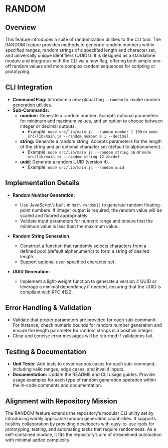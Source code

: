 # RANDOM

## Overview
This feature introduces a suite of randomization utilities to the CLI tool. The RANDOM feature provides methods to generate random numbers within specified ranges, random strings of a specified length and character set, and universally unique identifiers (UUIDs). It is designed as a standalone module and integrates with the CLI via a new flag, offering both simple one-off random values and more complex random sequences for scripting or prototyping.

## CLI Integration
- **Command Flag:** Introduce a new global flag `--random` to invoke random generation utilities.
- **Sub-Commands:**
  - **number:** Generate a random number. Accepts optional parameters for minimum and maximum values, and an option to choose between integer or decimal outputs.
    - Example: `node src/lib/main.js --random number 1 100` or `node src/lib/main.js --random number 0 1 --decimal`
  - **string:** Generate a random string. Accepts parameters for the length of the string and an optional character set (default to alphanumeric).
    - Example: `node src/lib/main.js --random string 16` or `node src/lib/main.js --random string 12 abcdef`
  - **uuid:** Generate a random UUID (version 4).
    - Example: `node src/lib/main.js --random uuid`

## Implementation Details
- **Random Number Generation:**
  - Use JavaScript’s built-in `Math.random()` to generate random floating-point numbers. If integer output is required, the random value will be scaled and floored appropriately.
  - Validate input parameters for numeric range and ensure that the minimum value is less than the maximum value.

- **Random String Generation:**
  - Construct a function that randomly selects characters from a defined pool (default alphanumeric) to form a string of desired length.
  - Support optional user-specified character set.

- **UUID Generation:**
  - Implement a light-weight function to generate a version 4 UUID or leverage a minimal dependency if needed, ensuring that the UUID is compliant with RFC 4122.

## Error Handling & Validation
- Validate that proper parameters are provided for each sub-command. For instance, check numeric bounds for random number generation and ensure the length parameter for random strings is a positive integer.
- Clear and concise error messages will be returned if validations fail.

## Testing & Documentation
- **Unit Tests:** Add tests to cover various cases for each sub-command, including valid ranges, edge cases, and invalid inputs.
- **Documentation:** Update the README and CLI usage guides. Provide usage examples for each type of random generation operation within the in-code comments and documentation.

## Alignment with Repository Mission
The RANDOM feature extends the repository’s modular CLI utility set by introducing widely applicable random generation capabilities. It supports healthy collaboration by providing developers with easy-to-use tools for prototyping, testing, and automating tasks that require randomness. As a self-contained module, it fits the repository’s aim of streamlined automation with minimal added complexity.